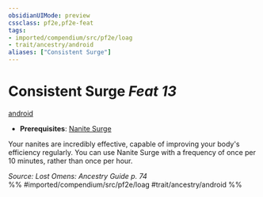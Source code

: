 ```yaml
---
obsidianUIMode: preview
cssclass: pf2e,pf2e-feat
tags:
- imported/compendium/src/pf2e/loag
- trait/ancestry/android
aliases: ["Consistent Surge"]
---
```

# Consistent Surge  *Feat 13*  
[android](android-loag.md)  

- **Prerequisites**: [Nanite Surge](nanite-surge-loag.md)

Your nanites are incredibly effective, capable of improving your body's efficiency regularly. You can use Nanite Surge with a frequency of once per 10 minutes, rather than once per hour.

*Source: Lost Omens: Ancestry Guide p. 74*  
%% #imported/compendium/src/pf2e/loag #trait/ancestry/android %%